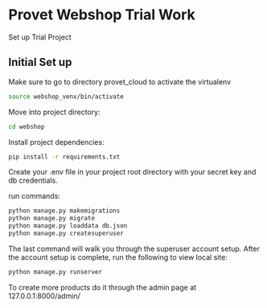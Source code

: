 # Provet Webshop Trial Work
Set up Trial Project

## Initial Set up
Make sure to go to directory provet_cloud to activate the virtualenv

```bash
source webshop_venv/bin/activate
```

Move into project directory: 
```bash
cd webshop
```

Install project dependencies:
```bash
pip install -r requirements.txt
```

Create your .env file in your project root directory with 
your secret key and db credentials. 


run commands:
```bash
python manage.py makemigrations
python manage.py migrate
python manage.py loaddata db.json
python manage.py createsuperuser
```

The last command will walk you through the superuser account setup. After the account setup is complete, run the following to view local site:
```bash
python manage.py runserver
```

To create more products do it through the admin page at 127.0.0.1:8000/admin/

